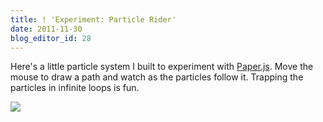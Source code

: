 ```yaml
---
title: ! 'Experiment: Particle Rider'
date: 2011-11-30
blog_editor_id: 28
---
```


[Paper.js]: http://paperjs.org/

Here's a little particle system I built to experiment with [Paper.js]. Move the mouse to draw a path and watch as the particles follow it. Trapping the particles in infinite loops is fun.

<a href="/projects/particle-rider.html"><img src="/projects/particle-rider/particle-rider.png"></a>